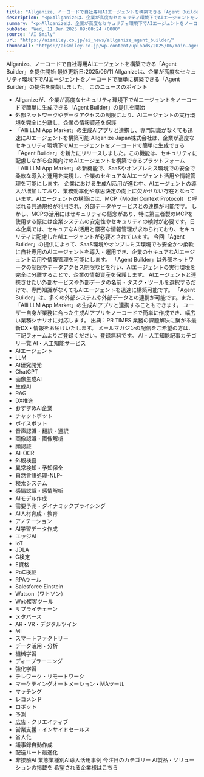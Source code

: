 ```yaml
---
title: "Allganize、ノーコードで自社専用AIエージェントを構築できる「Agent Builder」を提供開始"
description: "<p>Allganizeは、企業が高度なセキュリティ環境下でAIエージェントをノーコードで簡単に構築できる「Agent Builder」の提供を開始しました。 このニュースのポイント Allganizeが、企業が高度なセキュリ [&#8230;]</p> <p>The post <a href='https://aismiley.co.jp/ai_news/allganize_agent_builder/'>Allganize、ノーコードで自社専用AIエージェントを構築できる「Agent Builder」を提供開始</a> first appeared on <a href='https://aismiley.co.jp'>AIポータルメディアAIsmiley</a>.</p>"
summary: "<p>Allganizeは、企業が高度なセキュリティ環境下でAIエージェントをノーコードで簡単に構築できる「Agent Builder」の提供を開始しました。 このニュースのポイント Allganizeが、企業が高度なセキュリ [&#823"
pubDate: "Wed, 11 Jun 2025 09:00:24 +0000"
source: "AI Smily"
url: "https://aismiley.co.jp/ai_news/allganize_agent_builder/"
thumbnail: "https://aismiley.co.jp/wp-content/uploads/2025/06/main-agentbuilder.png"
---
```


Allganize、ノーコードで自社専用AIエージェントを構築できる「Agent Builder」を提供開始
最終更新日:2025/06/11
Allganizeは、企業が高度なセキュリティ環境下でAIエージェントをノーコードで簡単に構築できる「Agent Builder」の提供を開始しました。
このニュースのポイント
- Allganizeが、企業が高度なセキュリティ環境下でAIエージェントをノーコードで簡単に生成できる「Agent Builder」の提供を開始
- 外部ネットワークやデータアクセスの制限により、AIエージェントの実行環境を完全に分離し、企業の情報資産を保護
- 「Alli LLM App Market」の生成AIアプリと連携し、専門知識がなくても迅速にAIエージェントを構築可能
Allganize Japan株式会社は、企業が高度なセキュリティ環境下でAIエージェントをノーコードで簡単に生成できる「Agent Builder」を新たにリリースしました。この機能は、セキュリティに配慮しながら企業向けのAIエージェントを構築できるプラットフォーム「Alli LLM App Market」の新機能で、SaaSやオンプレミス環境での安全で柔軟な導入と運用を実現し、企業のセキュアなAIエージェント活用や情報管理を可能にします。
企業における生成AI活用が進む中、AIエージェントの導入が増加しており、業務効率化や意思決定の向上に欠かせない存在となっています。AIエージェントの構築には、MCP（Model Context Protocol）と呼ばれる共通規格が利用され、外部データやサービスとの連携が可能です。
しかし、MCPの活用にはセキュリティの懸念があり、特に第三者製のMCPを使用する際には企業システムの安定性やセキュリティの検討が必要です。日本企業では、セキュアなAI活用と厳密な情報管理が求められており、セキュリティに配慮したAIエージェントが必要とされています。
今回「Agent Builder」の提供によって、SaaS環境やオンプレミス環境でも安全かつ柔軟に自社専用のAIエージェントを導入・運用でき、企業のセキュアなAIエージェント活用や情報管理を可能にします。
「Agent Builder」は外部ネットワークの制限やデータアクセス制限などを行い、AIエージェントの実行環境を完全に分離することで、企業の情報資産を保護します。
AIエージェントと連携させたい外部サービスや外部データの名前・タスク・ツールを選択するだけで、専門知識がなくてもAIエージェントを迅速に構築可能です。
「Agent Builder」は、多くの外部システムや外部データとの連携が可能です。また、「Alli LLM App Market」の生成AIアプリと連携することもできます。
ユーザー自身が業務に合った生成AIアプリをノーコードで簡単に作成でき、幅広い業務シナリオに対応します。
出典：PR TIMES
業務の課題解決に繋がる最新DX・情報をお届けいたします。
メールマガジンの配信をご希望の方は、下記フォームよりご登録ください。登録無料です。
AI・人工知能記事カテゴリ一覧
AI・人工知能サービス
- AIエージェント
- LLM
- AI研究開発
- ChatGPT
- 画像生成AI
- 生成AI
- RAG
- DX推進
- おすすめAI企業
- チャットボット
- ボイスボット
- 音声認識・翻訳・通訳
- 画像認識・画像解析
- 顔認証
- AI-OCR
- 外観検査
- 異常検知・予知保全
- 自然言語処理-NLP-
- 検索システム
- 感情認識・感情解析
- AIモデル作成
- 需要予測・ダイナミックプライシング
- AI人材育成・教育
- アノテーション
- AI学習データ作成
- エッジAI
- IoT
- JDLA
- G検定
- E資格
- PoC検証
- RPAツール
- Salesforce Einstein
- Watson（ワトソン）
- Web接客ツール
- サプライチェーン
- メタバース
- AR・VR・デジタルツイン
- MI
- スマートファクトリー
- データ活用・分析
- 機械学習
- ディープラーニング
- 強化学習
- テレワーク・リモートワーク
- マーケテイングオートメーション・MAツール
- マッチング
- レコメンド
- ロボット
- 予測
- 広告・クリエイティブ
- 営業支援・インサイドセールス
- 省人化
- 議事録自動作成
- 配送ルート最適化
- 非接触AI
業態業種別AI導入活用事例
今注目のカテゴリー
AI製品・ソリューションの掲載を
希望される企業様はこちら